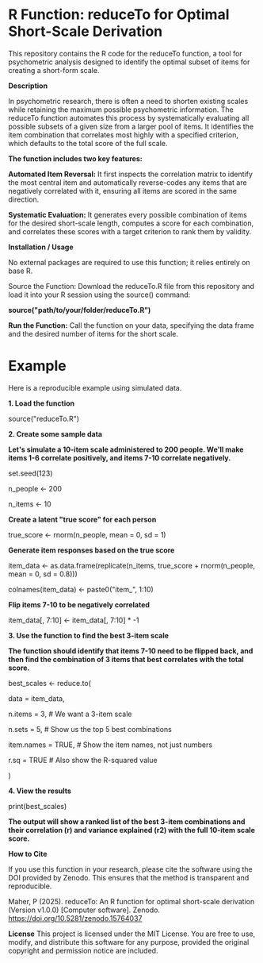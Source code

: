 # **R Function: reduceTo for Optimal Short-Scale Derivation**

This repository contains the R code for the reduceTo function, a tool for psychometric analysis designed to identify the optimal subset of items for creating a short-form scale.

**Description**

In psychometric research, there is often a need to shorten existing scales while retaining the maximum possible psychometric information. The reduceTo function automates this process by systematically evaluating all possible subsets of a given size from a larger pool of items. It identifies the item combination that correlates most highly with a specified criterion, which defaults to the total score of the full scale.

**The function includes two key features:**

**Automated Item Reversal:** It first inspects the correlation matrix to identify the most central item and automatically reverse-codes any items that are negatively correlated with it, ensuring all items are scored in the same direction.

**Systematic Evaluation:** It generates every possible combination of items for the desired short-scale length, computes a score for each combination, and correlates these scores with a target criterion to rank them by validity.

**Installation / Usage**

No external packages are required to use this function; it relies entirely on base R.

Source the Function: Download the reduceTo.R file from this repository and load it into your R session using the source() command:

**source("path/to/your/folder/reduceTo.R")**

**Run the Function:** Call the function on your data, specifying the data frame and the desired number of items for the short scale.

# **Example**

Here is a reproducible example using simulated data.

**1. Load the function**

source("reduceTo.R")

**2. Create some sample data**

**Let's simulate a 10-item scale administered to 200 people. We'll make items 1-6 correlate positively, and items 7-10 correlate negatively.**

set.seed(123)

n_people <- 200

n_items <- 10

**Create a latent "true score" for each person**

true_score <- rnorm(n_people, mean = 0, sd = 1)

**Generate item responses based on the true score**

item_data <- as.data.frame(replicate(n_items, true_score + rnorm(n_people, mean = 0, sd = 0.8)))

colnames(item_data) <- paste0("item_", 1:10)

**Flip items 7-10 to be negatively correlated**

item_data[, 7:10] <- item_data[, 7:10] * -1

**3. Use the function to find the best 3-item scale**

**The function should identify that items 7-10 need to be flipped back, and then find the combination of 3 items that best correlates with the total score.**

best_scales <- reduce.to(

  data = item_data,
  
  n.items = 3,       # We want a 3-item scale
  
  n.sets = 5,        # Show us the top 5 best combinations
  
  item.names = TRUE, # Show the item names, not just numbers
  
  r.sq = TRUE        # Also show the R-squared value
  
)

**4. View the results**

print(best_scales)

**The output will show a ranked list of the best 3-item combinations and their correlation (r) and variance explained (r2) with the full 10-item scale score.**

**How to Cite**

If you use this function in your research, please cite the software using the DOI provided by Zenodo. This ensures that the method is transparent and reproducible.

Maher, P (2025). reduceTo: An R function for optimal short-scale derivation (Version v1.0.0) [Computer software]. Zenodo. https://doi.org/10.5281/zenodo.15764037

**License**
This project is licensed under the MIT License. You are free to use, modify, and distribute this software for any purpose, provided the original copyright and permission notice are included.
